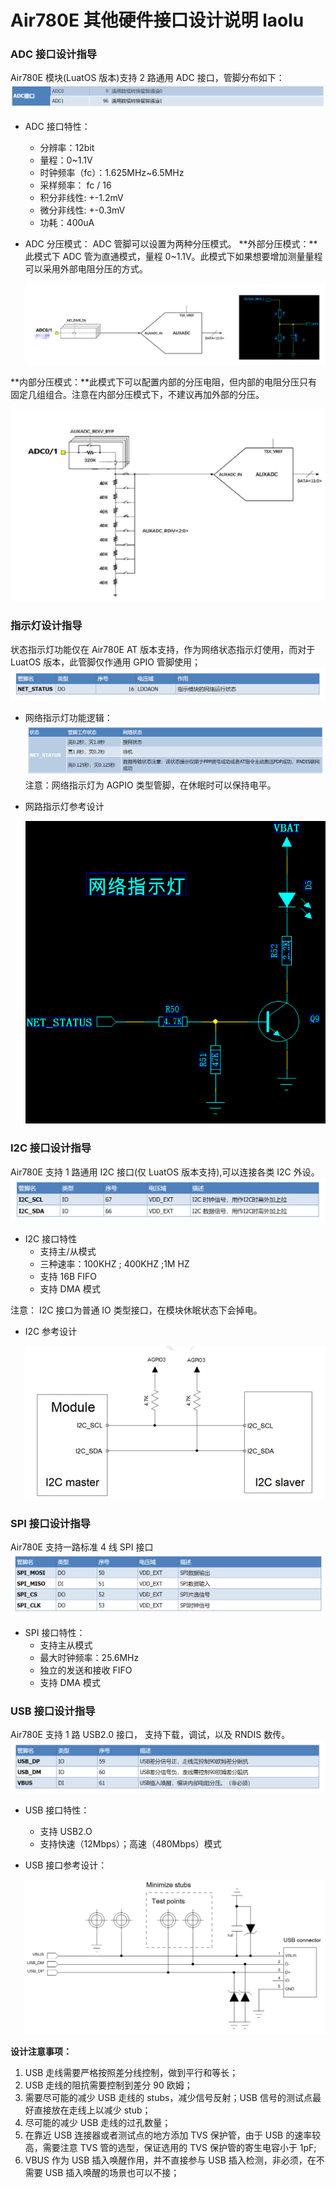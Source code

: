 # Air780E 其他硬件接口设计说明 laolu

### ADC 接口设计指导

Air780E 模块(LuatOS 版本)支持 2 路通用 ADC 接口，管脚分布如下：
  ![](image/ADC-1.png)
- ADC 接口特性：

  - 分辨率：12bit
  - 量程：0~1.1V
  - 时钟频率（fc）：1.625MHz~6.5MHz
  - 采样频率： fc / 16
  - 积分非线性: +-1.2mV
  - 微分非线性: +-0.3mV
  - 功耗：400uA
- ADC 分压模式： ADC 管脚可以设置为两种分压模式。
  **外部分压模式：**此模式下 ADC 管为直通模式，量程 0~1.1V。此模式下如果想要增加测量量程可以采用外部电阻分压的方式。

  ![](image/ADC-5.png)

**内部分压模式：**此模式下可以配置内部的分压电阻，但内部的电阻分压只有固定几组组合。注意在内部分压模式下，不建议再加外部的分压。

  ![](image/ADC-4.png)

### 指示灯设计指导

状态指示灯功能仅在 Air780E AT 版本支持，作为网络状态指示灯使用，而对于 LuatOS 版本，此管脚仅作通用 GPIO 管脚使用；
  ![](image/LED-1.png)
- 网络指示灯功能逻辑：
 ![](image/LED-2.png)
注意：网络指示灯为 AGPIO 类型管脚，在休眠时可以保持电平。

- 网路指示灯参考设计

  ![](image/LED-3.png)

### I2C 接口设计指导

Air780E 支持 1 路通用 I2C 接口(仅 LuatOS 版本支持),可以连接各类 I2C 外设。
 ![](image/I2C-1.png)
- I2C 接口特性
  - 支持主/从模式
  - 三种速率：100KHZ ; 400KHZ ;1M HZ
  - 支持 16B FIFO
  - 支持 DMA 模式

注意： I2C 接口为普通 IO 类型接口，在模块休眠状态下会掉电。

- I2C 参考设计

  ![](image/I2C-2.png)

### SPI 接口设计指导

Air780E 支持一路标准 4 线 SPI 接口
  ![](image/SPI-1.png)
- SPI 接口特性：
  - 支持主从模式
  - 最大时钟频率：25.6MHz
  - 独立的发送和接收 FIFO
  - 支持 DMA 模式

### USB 接口设计指导

Air780E 支持 1 路 USB2.0 接口， 支持下载，调试，以及 RNDIS 数传。
  ![](image/USB-1.png)
- USB 接口特性：

  - 支持 USB2.O
  - 支持快速（12Mbps）；高速（480Mbps）模式
- USB 接口参考设计：

  ![](image/USB-2.png)

**设计注意事项：**

1. USB 走线需要严格按照差分线控制，做到平行和等长；
2. USB 走线的阻抗需要控制到差分 90 欧姆；
3. 需要尽可能的减少 USB 走线的 stubs，减少信号反射；USB 信号的测试点最好直接放在走线上以减少 stub；
4. 尽可能的减少 USB 走线的过孔数量；
5. 在靠近 USB 连接器或者测试点的地方添加 TVS 保护管，由于 USB 的速率较高，需要注意 TVS 管的选型，保证选用的 TVS 保护管的寄生电容小于 1pF;
6. VBUS 作为 USB 插入唤醒作用，并不直接参与 USB 插入检测，非必须，在不需要 USB 插入唤醒的场景也可以不接；
